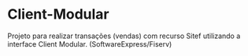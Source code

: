 # Client-Modular

Projeto para realizar transações (vendas) com recurso Sitef utilizando a interface Client Modular. (SoftwareExpress/Fiserv)
